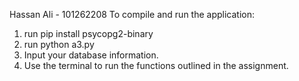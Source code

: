 Hassan Ali - 101262208
To compile and run the application:

1. run pip install psycopg2-binary
2. run python a3.py
3. Input your database information.
4. Use the terminal to run the functions outlined in the assignment.
